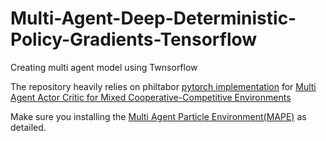 # Multi-Agent-Deep-Deterministic-Policy-Gradients-Tensorflow

Creating multi agent model using Twnsorflow 

The repository heavily relies on philtabor [pytorch implementation](https://github.com/philtabor/Multi-Agent-Deep-Deterministic-Policy-Gradients) for [Multi Agent Actor Critic for Mixed Cooperative-Competitive Environments](https://arxiv.org/pdf/1706.02275.pdf)

Make sure you installing the [Multi Agent Particle Environment(MAPE)](https://github.com/openai/multiagent-particle-envs) as detailed. 
